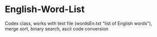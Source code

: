# English-Word-List
Codex class, works with text file (wordsEn.txt "list of English words"), merge sort, binary search, ascii code conversion

